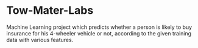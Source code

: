 # Tow-Mater-Labs
Machine Learning project which predicts whether a person is likely to buy insurance for his 4-wheeler vehicle or not, according to the given training data with various features.
